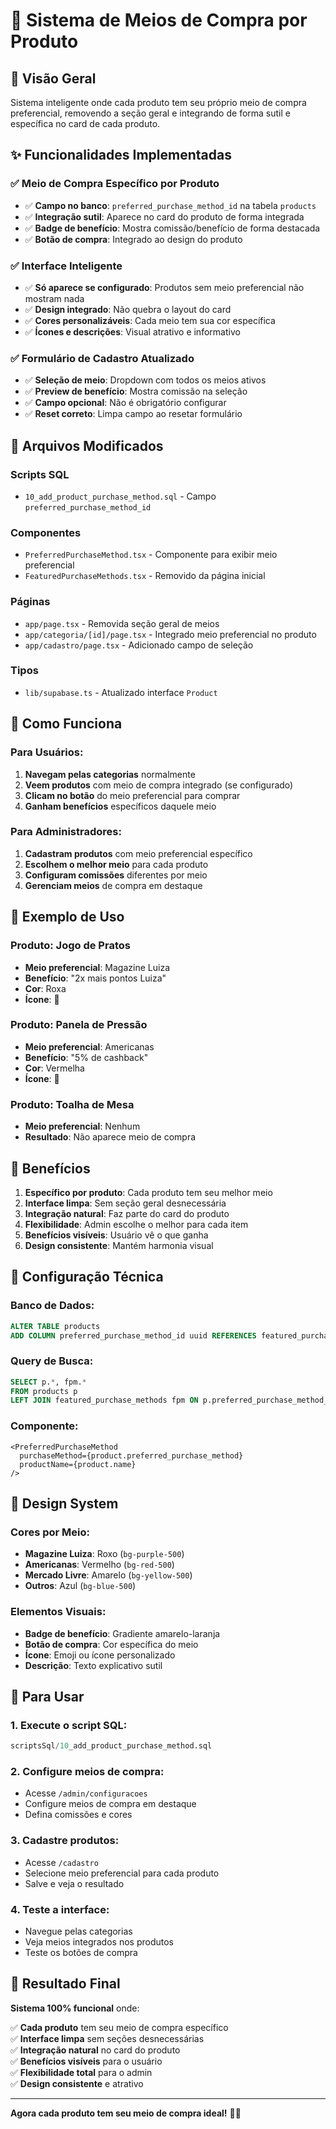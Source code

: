 # 🛒 Sistema de Meios de Compra por Produto

## 🎯 Visão Geral

Sistema inteligente onde cada produto tem seu próprio meio de compra preferencial, removendo a seção geral e integrando de forma sutil e específica no card de cada produto.

## ✨ Funcionalidades Implementadas

### ✅ **Meio de Compra Específico por Produto**
- ✅ **Campo no banco**: `preferred_purchase_method_id` na tabela `products`
- ✅ **Integração sutil**: Aparece no card do produto de forma integrada
- ✅ **Badge de benefício**: Mostra comissão/benefício de forma destacada
- ✅ **Botão de compra**: Integrado ao design do produto

### ✅ **Interface Inteligente**
- ✅ **Só aparece se configurado**: Produtos sem meio preferencial não mostram nada
- ✅ **Design integrado**: Não quebra o layout do card
- ✅ **Cores personalizáveis**: Cada meio tem sua cor específica
- ✅ **Ícones e descrições**: Visual atrativo e informativo

### ✅ **Formulário de Cadastro Atualizado**
- ✅ **Seleção de meio**: Dropdown com todos os meios ativos
- ✅ **Preview de benefício**: Mostra comissão na seleção
- ✅ **Campo opcional**: Não é obrigatório configurar
- ✅ **Reset correto**: Limpa campo ao resetar formulário

## 📁 Arquivos Modificados

### **Scripts SQL**
- `10_add_product_purchase_method.sql` - Campo `preferred_purchase_method_id`

### **Componentes**
- `PreferredPurchaseMethod.tsx` - Componente para exibir meio preferencial
- `FeaturedPurchaseMethods.tsx` - Removido da página inicial

### **Páginas**
- `app/page.tsx` - Removida seção geral de meios
- `app/categoria/[id]/page.tsx` - Integrado meio preferencial no produto
- `app/cadastro/page.tsx` - Adicionado campo de seleção

### **Tipos**
- `lib/supabase.ts` - Atualizado interface `Product`

## 🎨 Como Funciona

### **Para Usuários:**
1. **Navegam pelas categorias** normalmente
2. **Veem produtos** com meio de compra integrado (se configurado)
3. **Clicam no botão** do meio preferencial para comprar
4. **Ganham benefícios** específicos daquele meio

### **Para Administradores:**
1. **Cadastram produtos** com meio preferencial específico
2. **Escolhem o melhor meio** para cada produto
3. **Configuram comissões** diferentes por meio
4. **Gerenciam meios** de compra em destaque

## 🛒 Exemplo de Uso

### **Produto: Jogo de Pratos**
- **Meio preferencial**: Magazine Luiza
- **Benefício**: "2x mais pontos Luiza"
- **Cor**: Roxa
- **Ícone**: 🛒

### **Produto: Panela de Pressão**
- **Meio preferencial**: Americanas
- **Benefício**: "5% de cashback"
- **Cor**: Vermelha
- **Ícone**: 🏪

### **Produto: Toalha de Mesa**
- **Meio preferencial**: Nenhum
- **Resultado**: Não aparece meio de compra

## 🎯 Benefícios

1. **Específico por produto**: Cada produto tem seu melhor meio
2. **Interface limpa**: Sem seção geral desnecessária
3. **Integração natural**: Faz parte do card do produto
4. **Flexibilidade**: Admin escolhe o melhor para cada item
5. **Benefícios visíveis**: Usuário vê o que ganha
6. **Design consistente**: Mantém harmonia visual

## 🔧 Configuração Técnica

### **Banco de Dados:**
```sql
ALTER TABLE products 
ADD COLUMN preferred_purchase_method_id uuid REFERENCES featured_purchase_methods(id);
```

### **Query de Busca:**
```sql
SELECT p.*, fpm.*
FROM products p
LEFT JOIN featured_purchase_methods fpm ON p.preferred_purchase_method_id = fpm.id
```

### **Componente:**
```tsx
<PreferredPurchaseMethod
  purchaseMethod={product.preferred_purchase_method}
  productName={product.name}
/>
```

## 🎨 Design System

### **Cores por Meio:**
- **Magazine Luiza**: Roxo (`bg-purple-500`)
- **Americanas**: Vermelho (`bg-red-500`)
- **Mercado Livre**: Amarelo (`bg-yellow-500`)
- **Outros**: Azul (`bg-blue-500`)

### **Elementos Visuais:**
- **Badge de benefício**: Gradiente amarelo-laranja
- **Botão de compra**: Cor específica do meio
- **Ícone**: Emoji ou ícone personalizado
- **Descrição**: Texto explicativo sutil

## 🚀 Para Usar

### **1. Execute o script SQL:**
```sql
scriptsSql/10_add_product_purchase_method.sql
```

### **2. Configure meios de compra:**
- Acesse `/admin/configuracoes`
- Configure meios de compra em destaque
- Defina comissões e cores

### **3. Cadastre produtos:**
- Acesse `/cadastro`
- Selecione meio preferencial para cada produto
- Salve e veja o resultado

### **4. Teste a interface:**
- Navegue pelas categorias
- Veja meios integrados nos produtos
- Teste os botões de compra

## 🎉 Resultado Final

**Sistema 100% funcional** onde:

✅ **Cada produto** tem seu meio de compra específico  
✅ **Interface limpa** sem seções desnecessárias  
✅ **Integração natural** no card do produto  
✅ **Benefícios visíveis** para o usuário  
✅ **Flexibilidade total** para o admin  
✅ **Design consistente** e atrativo  

---

**Agora cada produto tem seu meio de compra ideal!** 🛒✨
